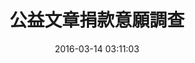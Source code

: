 ---
layout: inner
position: right
title: '公益文章捐款意願調查'
date: '2016-03-14 03:11:03'
categories: development
project_role: code
tags: HTML CSS JavaScript PHP Webix FacebookAPI R
featured_image: 'img/posts/cover-titlesorting.jpg'
project_link: 'http://github.com/cslin0915/titleSorting'
button_icon: 'github'
button_text: '查看專案'
website_link: 'http://mmnet.iis.sinica.edu.tw/~cslin/title_sorting/index.phtml'
website_text: '瀏覽網站'
data_link: ''
data_text: '資料檢視'
lead_text: '對不同公益文章的標題，進行捐款意願的順序排列。也會請您再填寫兩份問卷，並向您的 Facebook 帳號申請幾樣權限，以供我們未來的資料分析。'
---
